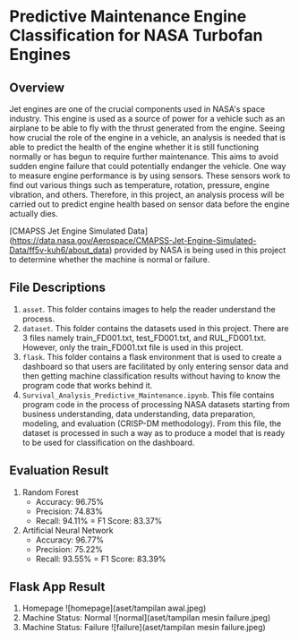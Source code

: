 # Predictive Maintenance Engine Classification for NASA Turbofan Engines

## Overview
Jet engines are one of the crucial components used in NASA's space industry. This engine is used as a source of power for a vehicle such as an airplane to be able to fly with the thrust generated from the engine. Seeing how crucial the role of the engine in a vehicle, an analysis is needed that is able to predict the health of the engine whether it is still functioning normally or has begun to require further maintenance. This aims to avoid sudden engine failure that could potentially endanger the vehicle. One way to measure engine performance is by using sensors. These sensors work to find out various things such as temperature, rotation, pressure, engine vibration, and others. Therefore, in this project, an analysis process will be carried out to predict engine health based on sensor data before the engine actually dies.

[CMAPSS Jet Engine Simulated Data]
(https://data.nasa.gov/Aerospace/CMAPSS-Jet-Engine-Simulated-Data/ff5v-kuh6/about_data)
provided by NASA is being used in this project to determine whether the machine is normal or failure.

## File Descriptions

1. `asset`. This folder contains images to help the reader understand the process.
2. `dataset`. This folder contains the datasets used in this project. There are 3 files namely train_FD001.txt, test_FD001.txt, and RUL_FD001.txt. However, only the train_FD001.txt file is used in this project.
3. `flask`. This folder contains a flask environment that is used to create a dashboard so that users are facilitated by only entering sensor data and then getting machine classification results without having to know the program code that works behind it.
4. `Survival_Analysis_Predictive_Maintenance.ipynb`. This file contains program code in the process of processing NASA datasets starting from business understanding, data understanding, data preparation, modeling, and evaluation (CRISP-DM methodology). From this file, the dataset is processed in such a way as to produce a model that is ready to be used for classification on the dashboard.

## Evaluation Result
1. Random Forest
   - Accuracy: 96.75%
   - Precision: 74.83%
   - Recall: 94.11%
   = F1 Score: 83.37%
2. Artificial Neural Network
   - Accuracy: 96.77%
   - Precision: 75.22%
   - Recall: 93.55%
   = F1 Score: 83.39%

## Flask App Result
1. Homepage
![homepage](aset/tampilan awal.jpeg)
2. Machine Status: Normal
![normal](aset/tampilan mesin failure.jpeg)
3. Machine Status: Failure
![failure](aset/tampilan mesin failure.jpeg)